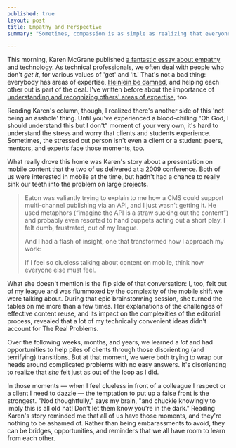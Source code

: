 ```yaml
---
published: true
layout: post
title: Empathy and Perspective
summary: "Sometimes, compassion is as simple as realizing that everyone else is confused, too."

---
```


This morning, Karen McGrane published [a fantastic essay about empathy and technology.](http://the-pastry-box-project.net/karen-mcgrane/2013-may-9/) As technical professionals, we often deal with people who don't *get it*, for various values of 'get' and 'it.' That's not a bad thing: everybody has areas of expertise, [Heinlein be damned](http://www.elise.com/quotes/heinlein_-_specialization_is_for_insects), and helping each other out is part of the deal. I've written before about the importance of [understanding and recognizing others' areas of expertise](http://eaton.tumblr.com/post/33243075856/is-that-so-hard), too.

Reading Karen's column, though, I realized there's another side of this 'not being an asshole' thing. Until you've experienced a blood-chilling "Oh God, I should understand this but I don't" moment of your very own, it's hard to understand the stress and worry that clients and students experience. Sometimes, the stressed out person isn't even a client or a student: peers, mentors, and experts face those moments, too.

What really drove this home was Karen's story about a presentation on mobile content that the two of us delivered at a 2009 conference. Both of us were interested in mobile at the time, but hadn't had a chance to really sink our teeth into the problem on large projects.

>Eaton was valiantly trying to explain to me how a CMS could support multi-channel publishing via an API, and I just wasn’t getting it. He used metaphors (“imagine the API is a straw sucking out the content”) and probably even resorted to hand puppets acting out a short play. I felt dumb, frustrated, out of my league.
>
>And I had a flash of insight, one that transformed how I approach my work:
>
>If I feel so clueless talking about content on mobile, think how everyone else must feel.

What she doesn't mention is the flip side of that conversation: I, too, felt out of my league and was flummoxed by the complexity of the mobile shift we were talking about. During that epic brainstorming session, she turned the tables on me more than a few times. Her explanations of the challenges of effective content reuse, and its impact on the complexities of the editorial process, revealed that a lot of my technically convenient ideas didn't account for The Real Problems.

Over the following weeks, months, and years, we learned a *lot* and had opportunities to help piles of clients through those disorienting (and terrifying) transitions. But at that moment, we were both trying to wrap our heads around complicated problems with no easy answers. It's disorienting to realize that *she* felt just as out of the loop as I did.

In those moments &mdash; when I feel clueless in front of a colleague I respect or a client I need to dazzle &mdash; the temptation to put up a false front is the strongest. "Nod thoughtfully," says my brain, "and chuckle knowingly to imply this is all old hat! Don't let them know you're in the dark." Reading Karen's story reminded me that all of us have those moments, and they're nothing to be ashamed of. Rather than being embarassments to avoid, they can be bridges, opportunities, and reminders that we all have room to learn from each other.
